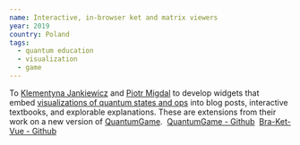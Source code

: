 ```yaml
---
name: Interactive, in-browser ket and matrix viewers
year: 2019
country: Poland
tags:
  - quantum education
  - visualization
  - game
---
```

To [Klementyna Jankiewicz](http://jankiewiczstudio.com/) and [Piotr Migdal](https://p.migdal.pl/) to develop widgets that embed [visualizations of quantum states and ops](https://github.com/Quantum-Game/bra-ket-vue) into blog posts, interactive textbooks, and explorable explanations. These are extensions from their work on a new version of [QuantumGame](http://quantumgame.io/).  [QuantumGame - Github](https://github.com/stared/quantum-game-2)  [Bra-Ket-Vue - Github](https://github.com/Quantum-Game/bra-ket-vue)
